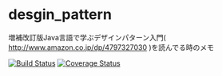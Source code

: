 # desgin_pattern
増補改訂版Java言語で学ぶデザインパターン入門( http://www.amazon.co.jp/dp/4797327030 )を読んでる時のメモ

[![Build Status](https://travis-ci.org/hitsumabushi/desgin_pattern_golang.svg?branch=master)](https://travis-ci.org/hitsumabushi/desgin_pattern_golang)
[![Coverage Status](https://coveralls.io/repos/hitsumabushi/desgin_pattern_golang/badge.svg?branch=master&service=github)](https://coveralls.io/github/hitsumabushi/desgin_pattern_golang?branch=master)
